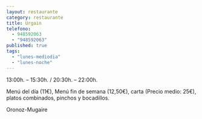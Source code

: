 ```yaml
---
layout: restaurante
category: restaurante
title: Urgain
telefono: 
  - 948592063
  - "948592063"
published: true
tags: 
  - "lunes-mediodia"
  - "lunes-noche"
---
```


13:00h. – 15:30h. / 20:30h. – 22:00h.

Menú del día (11€), Menú fin de semana (12,50€), carta (Precio medio: 25€), platos combinados, pinchos y bocadillos.

Oronoz-Mugaire